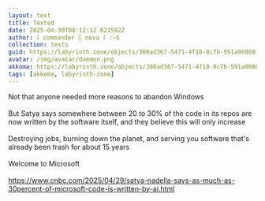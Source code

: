 ```yaml
---
layout: text
title: Texted
date: 2025-04-30T08:12:12.621592Z
author: ⸸ commander ░ nova ⸸ :~$
collection: texts
guid: https://labyrinth.zone/objects/300ad367-5471-4f10-8c7b-591a96868fc0
avatar: /img/avatar/daemon.png
akkoma: https://labyrinth.zone/objects/300ad367-5471-4f10-8c7b-591a96868fc0
tags: [akkoma, labyrinth-zone]
---
```


<p>Not that anyone needed more reasons to abandon Windows<br><br>But Satya says somewhere between 20 to 30% of the code in its repos are now written by the software itself, and they believe this will only increase<br><br>Destroying jobs, burning down the planet, and serving you software that's already been trash for about 15 years<br><br>Welcome to Microsoft<br><br><a href="https://www.cnbc.com/2025/04/29/satya-nadella-says-as-much-as-30percent-of-microsoft-code-is-written-by-ai.html" rel="ugc">https://www.cnbc.com/2025/04/29/satya-nadella-says-as-much-as-30percent-of-microsoft-code-is-written-by-ai.html</a></p>